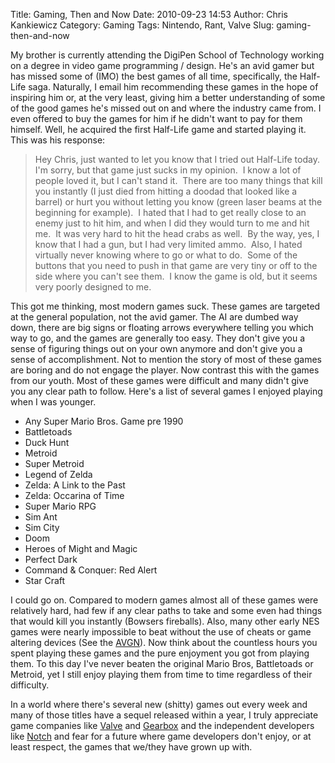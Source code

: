Title: Gaming, Then and Now
Date: 2010-09-23 14:53
Author: Chris Kankiewicz
Category: Gaming
Tags: Nintendo, Rant, Valve
Slug: gaming-then-and-now

My brother is currently attending the DigiPen School of Technology working on a
degree in video game programming / design. He's an avid gamer but has missed
some of (IMO) the best games of all time, specifically, the Half-Life saga.
Naturally, I email him recommending these games in the hope of inspiring him or,
at the very least, giving him a better understanding of some of the good games
he's missed out on and where the industry came from. I even offered to buy the
games for him if he didn't want to pay for them himself. Well, he acquired the
first Half-Life game and started playing it. This was his response:

> Hey Chris, just wanted to let you know that I tried out Half-Life today.  I'm
sorry, but that game just sucks in my opinion.  I know a lot of people loved it,
but I can't stand it.  There are too many things that kill you instantly (I just
died from hitting a doodad that looked like a barrel) or hurt you without
letting you know (green laser beams at the beginning for example).  I hated that
I had to get really close to an enemy just to hit him, and when I did they would
turn to me and hit me.  It was very hard to hit the head crabs as well.  By the
way, yes, I know that I had a gun, but I had very limited ammo.  Also, I hated
virtually never knowing where to go or what to do.  Some of the buttons that you
need to push in that game are very tiny or off to the side where you can't see
them.  I know the game is old, but it seems very poorly designed to me.

This got me thinking, most modern games suck. These games are targeted at the
general population, not the avid gamer. The AI are dumbed way down, there are
big signs or floating arrows everywhere telling you which way to go, and the
games are generally too easy. They don't give you a sense of figuring things out
on your own anymore and don't give you a sense of accomplishment. Not to mention
the story of most of these games are boring and do not engage the player. Now
contrast this with the games from our youth. Most of these games were difficult
and many didn't give you any clear path to follow. Here's a list of several
games I enjoyed playing when I was younger.

  * Any Super Mario Bros. Game pre 1990  
  * Battletoads  
  * Duck Hunt  
  * Metroid  
  * Super Metroid  
  * Legend of Zelda  
  * Zelda: A Link to the Past  
  * Zelda: Occarina of Time  
  * Super Mario RPG  
  * Sim Ant  
  * Sim City  
  * Doom  
  * Heroes of Might and Magic  
  * Perfect Dark  
  * Command & Conquer: Red Alert  
  * Star Craft

I could go on. Compared to modern games almost all of these games were
relatively hard, had few if any clear paths to take and some even had things
that would kill you instantly (Bowsers fireballs). Also, many other early NES
games were nearly impossible to beat without the use of cheats or game altering
devices (See the [AVGN](http://www.cinemassacre.com/category/avgn/ "The Angry
Video Game Nerd")). Now think about the countless hours you spent playing these
games and the pure enjoyment you got from playing them. To this day I've never
beaten the original Mario Bros, Battletoads or Metroid, yet I still enjoy
playing them from time to time regardless of their difficulty.

In a world where there's several new (shitty) games out every week and many of
those titles have a sequel released within a year, I truly appreciate game
companies like [Valve](http://www.valvesoftware.com/ "Valve Software") and
[Gearbox](http://www.gearboxsoftware.com "Gearbox Software") and the independent
developers like [Notch](http://www.minecraft.net "Minecraft") and fear for a
future where game developers don't enjoy, or at least respect, the games that
we/they have grown up with.
